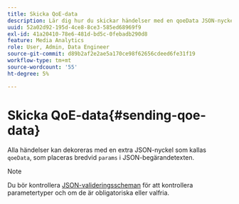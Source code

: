 ```yaml
---
title: Skicka QoE-data
description: Lär dig hur du skickar händelser med en qoeData JSON-nyckel.
uuid: 52a02d92-195d-4ce8-8ce3-585ed68969f9
exl-id: 41a20410-78e6-481d-bd5c-0febadb290d8
feature: Media Analytics
role: User, Admin, Data Engineer
source-git-commit: d89b2af2e2ae5a170ce98f62656cdeed6fe31f19
workflow-type: tm+mt
source-wordcount: '55'
ht-degree: 5%

---
```


# Skicka QoE-data{#sending-qoe-data}

Alla händelser kan dekoreras med en extra JSON-nyckel som kallas `qoeData`, som placeras bredvid `params` i JSON-begärandetexten.

>[!NOTE]
>
>Du bör kontrollera [JSON-valideringsscheman](/help/media-collection-api/mc-api-impl/mc-api-validate-reqs.md) för att kontrollera parametertyper och om de är obligatoriska eller valfria.
